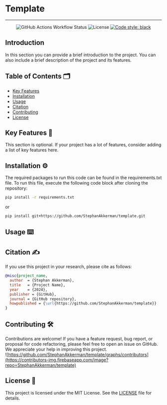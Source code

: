 # Template

<!-- Add a banner here like: https://github.com/StephanAkkerman/fintwit-bot/blob/main/img/logo/fintwit-banner.png -->

---
<!-- Adjust the link of the first and second badges to your own repo -->
<p align="center">
  <img alt="GitHub Actions Workflow Status" src="https://img.shields.io/github/actions/workflow/status/StephanAkkerman/template/pyversions.yml?label=python%203.10%20%7C%203.11%20%7C%203.12%20%7C%203.13&logo=python&style=flat-square">
  <img src="https://img.shields.io/github/license/StephanAkkerman/template.svg?color=brightgreen" alt="License">
  <a href="https://github.com/psf/black"><img src="https://img.shields.io/badge/code%20style-black-000000.svg" alt="Code style: black"></a>
</p>

## Introduction

In this section you can provide a brief introduction to the project. You can also include a brief description of the project and its features.

## Table of Contents 🗂

- [Key Features](#key-features)
- [Installation](#installation)
- [Usage](#usage)
- [Citation](#citation)
- [Contributing](#contributing)
- [License](#license)

## Key Features 🔑

This section is optional. If your project has a lot of features, consider adding a list of key features here.

## Installation ⚙️
<!-- Adjust the link of the second command to your own repo -->

The required packages to run this code can be found in the requirements.txt file. To run this file, execute the following code block after cloning the repository:

```bash
pip install -r requirements.txt
```

or

```bash
pip install git+https://github.com/StephanAkkerman/template.git
```

## Usage ⌨️

## Citation ✍️
<!-- Be sure to adjust everything here so it matches your name and repo -->
If you use this project in your research, please cite as follows:

```bibtex
@misc{project_name,
  author  = {Stephan Akkerman},
  title   = {Project Name},
  year    = {2024},
  publisher = {GitHub},
  journal = {GitHub repository},
  howpublished = {\url{https://github.com/StephanAkkerman/template}}
}
```

## Contributing 🛠
<!-- Be sure to adjust the repo name here for both the URL and GitHub link -->
Contributions are welcome! If you have a feature request, bug report, or proposal for code refactoring, please feel free to open an issue on GitHub. We appreciate your help in improving this project.\
![https://github.com/StephanAkkerman/template/graphs/contributors](https://contributors-img.firebaseapp.com/image?repo=StephanAkkerman/template)

## License 📜

This project is licensed under the MIT License. See the [LICENSE](LICENSE) file for details.
